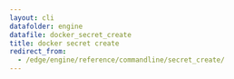 ```yaml
---
layout: cli
datafolder: engine
datafile: docker_secret_create
title: docker secret create
redirect_from:
  - /edge/engine/reference/commandline/secret_create/
---
```

